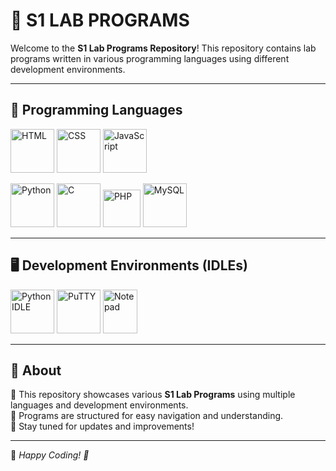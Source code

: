 # 🎯 S1 LAB PROGRAMS

Welcome to the **S1 Lab Programs Repository**! This repository contains lab programs written in various programming languages using different development environments.

---

## 🚀 Programming Languages
<p align="left">
  <img src="readme/html.png" width="70" height="70" alt="HTML">
  <img src="readme/css.png" width="70" height="70" alt="CSS">
  <img src="readme/javascript.png" width="70" height="70" alt="JavaScript">
</p>
<p align="left">
  <img src="readme/python.png" width="70" height="70" alt="Python">
  <img src="readme/c.png" width="70" height="70" alt="C">
  <img src="readme/php.png" width="60" height="60" alt="PHP">
  <img src="readme/mysql.png" width="70" height="70" alt="MySQL">
</p>

---

## 🖥️ Development Environments (IDLEs)
<p align="left">
  <img src="readme/python_idle.png" width="70" height="70" alt="Python IDLE">
  <img src="readme/putty.png" width="70" height="70" alt="PuTTY">
  <img src="readme/notepad.png" width="55" height="70" alt="Notepad">
</p>

---

## 📌 About
🔹 This repository showcases various **S1 Lab Programs** using multiple languages and development environments.  
🔹 Programs are structured for easy navigation and understanding.  
🔹 Stay tuned for updates and improvements!

---

📢 *Happy Coding! 🚀*
